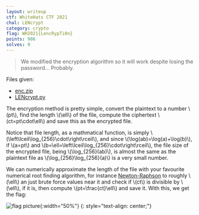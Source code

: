 ```yaml
---
layout: writeup
ctf: WhiteHats CTF 2021
chal: LENcrypt
category: crypto
flag: WH2021{LencRypTi0n}
points: 986
solves: 9
---
```


> We modified the encryption algorithm so it will work despite losing the password... Probably.

Files given:
 - [enc.zip](enc.zip)
 - [LENcrypt.py](LENcrypt.py)

The encryption method is pretty simple, convert the plaintext to a number \\(pt\\), find the length \\(\ell\\) of the file, compute the ciphertext \\(ct=pt\cdot\ell\\) and save this as the encrypted file.

Notice that file length, as a mathmatical function, is simply \\(\left\lceil\log_{256}\cdot\right\rceil\\), and since \\(\log(ab)=\log(a)+\log(b)\\), if \\(a=pt\\) and \\(b=\ell=\left\lceil\log_{256}\cdot\right\rceil\\), the file size of the encrypted file, being \\(\log_{256}(ab)\\), is almost the same as the plaintext file as \\(\log_{256}\log_{256}(a)\\) is a very small number.

We can numerically approximate the length of the file with your favourite numerical root finding algorithm, for instance [Newton-Raphson](https://en.wikipedia.org/wiki/Newton%27s_method) to roughly \\(\ell\\) an just brute force values near it and check if \\(ct\\) is divisible by \\(\ell\\), if it is, then compute \\(pt=\frac{ct}\ell\\) and save it. With this, we get the flag:

![flag picture](sol){:width="50%"}
{: style="text-align: center;"}

